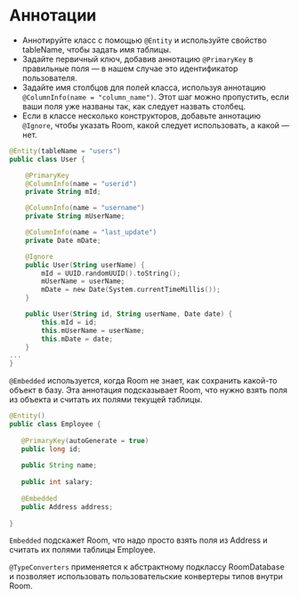 # Аннотации


- Аннотируйте класс с помощью `@Entity` и используйте свойство tableName, чтобы задать имя таблицы.
- Задайте первичный ключ, добавив аннотацию `@PrimaryKey` в правильные поля — в нашем случае это идентификатор пользователя.
- Задайте имя столбцов для полей класса, используя аннотацию `@ColumnInfo(name = "column_name")`. Этот шаг можно пропустить, если ваши поля уже названы так, как следует назвать столбец.
- Если в классе несколько конструкторов, добавьте аннотацию `@Ignore`, чтобы указать Room, какой следует использовать, а какой — нет.

```kotlin
@Entity(tableName = "users")
public class User {

    @PrimaryKey
    @ColumnInfo(name = "userid")
    private String mId;

    @ColumnInfo(name = "username")
    private String mUserName;

    @ColumnInfo(name = "last_update")
    private Date mDate;

    @Ignore
    public User(String userName) {
        mId = UUID.randomUUID().toString();
        mUserName = userName;
        mDate = new Date(System.currentTimeMillis());
    }

    public User(String id, String userName, Date date) {
        this.mId = id;
        this.mUserName = userName;
        this.mDate = date;
    }
...
}
```

`@Embedded` используется, когда Room не знает, как сохранить какой-то объект в базу. Эта аннотация подсказывает Room, что нужно взять поля из объекта и считать их полями текущей таблицы.

```Java
@Entity()
public class Employee {
 
   @PrimaryKey(autoGenerate = true)
   public long id;
 
   public String name;
 
   public int salary;
 
   @Embedded
   public Address address;
 
}
```
`Embedded` подскажет Room, что надо просто взять поля из Address и считать их полями таблицы Employee.

`@TypeConverters` применяется к абстрактному подклассу RoomDatabase и позволяет использовать пользовательские конвертеры типов внутри Room. 